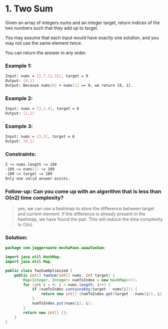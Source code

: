 # 1. Two Sum
Given an array of integers nums and an integer target, return indices of the two numbers such that they add up to target.

You may assume that each input would have exactly one solution, and you may not use the same element twice.

You can return the answer in any order.

### Example 1:
```sh
Input: nums = [2,7,11,15], target = 9
Output: [0,1]
Output: Because nums[0] + nums[1] == 9, we return [0, 1].
```
### Example 2:
```sh
Input: nums = [3,2,4], target = 6
Output: [1,2]
```
### Example 3:
```sh
Input: nums = [3,3], target = 6
Output: [0,1]
```

### Constraints:
```sh
2 <= nums.length <= 104
-109 <= nums[i] <= 109
-109 <= target <= 109
Only one valid answer exists.
```

### Follow-up: Can you come up with an algorithm that is less than O(n2) time complexity?
> yes, we can use a hashmap to store the difference between target and current element. 
> If the difference is already present in the hashmap, we have found the pair. 
> This will reduce the time complexity to O(n).

### Solution:
```java
package com.jaggernaute.mochaPaws.aaaaTwoSum;

import java.util.HashMap;
import java.util.Map;

public class TwoSumOptimized {
    public int[] twoSum(int[] nums, int target) {
        Map<Integer, Integer> numToIndex = new HashMap<>();
        for (int i = 0; i < nums.length; i++) {
            if (numToIndex.containsKey(target - nums[i])) {
                return new int[] {numToIndex.get(target - nums[i]), i};
            }
            numToIndex.put(nums[i], i);
        }
        return new int[] {};
    }
}
```